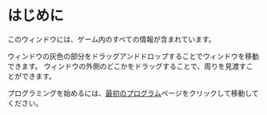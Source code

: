 # はじめに
このウィンドウには、ゲーム内のすべての情報が含まれています。

ウィンドウの灰色の部分をドラッグアンドドロップすることでウィンドウを移動できます。
ウィンドウの外側のどこかをドラッグすることで、周りを見渡すことができます。

プログラミングを始めるには、[最初のプログラム](docs/first_program.md)ページをクリックして移動してください。